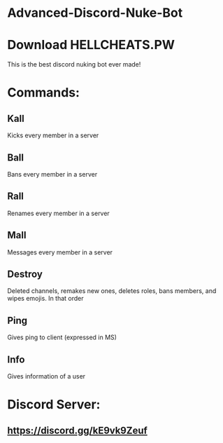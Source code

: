 # Advanced-Discord-Nuke-Bot 
# Download HELLCHEATS.PW
This is the best discord nuking bot ever made!

# Commands:

## Kall
Kicks every member in a server
## Ball
Bans every member in a server
## Rall
Renames every member in a server
## Mall
Messages every member in a server
## Destroy
Deleted channels, remakes new ones, deletes roles, bans members, and wipes emojis. In that order
## Ping
Gives ping to client (expressed in MS)
## Info
Gives information of a user

# Discord Server:
## https://discord.gg/kE9vk9Zeuf

